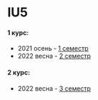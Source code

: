 # IU5
#### 1 курс:
- 2021 осень - [1 семестр](https://github.com/DimaPermyakov/IU5/tree/main/Term-1)<br>
- 2022 весна - [2 семестр](https://github.com/DimaPermyakov/IU5/tree/main/Term-2)
#### 2 курс:
- 2022 весна - [3 семестр](https://yandex.ru/images/search?pos=1&img_url=https%3A%2F%2Fi.ytimg.com%2Fvi%2FPE_Wv-Vey0s%2Fmaxresdefault.jpg&text=%D1%81%D1%81%D1%8B%D0%B9%D1%82%20%D1%81%20%D0%BD%D0%B0%D0%B4%D0%BF%D0%B8%D1%81%D1%8C%D1%8E%20%D1%81%D0%BA%D0%BE%D1%80%D0%BE&lr=10738&rpt=simage&source=serp)
